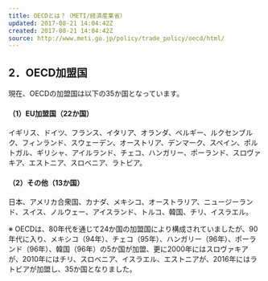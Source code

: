 ```yaml
---
title: OECDとは？（METI/経済産業省）
updated: 2017-08-21 14:04:42Z
created: 2017-08-21 14:04:42Z
source: http://www.meti.go.jp/policy/trade_policy/oecd/html/
---
```


## 2．OECD加盟国

現在、OECDの加盟国は以下の35か国となっています。

#### （1）EU加盟国（22か国）

イギリス、ドイツ、フランス、イタリア、オランダ、ベルギー、ルクセンブルク、フィンランド、スウェーデン、オーストリア、デンマーク、スペイン、ポルトガル、ギリシャ、アイルランド、チェコ、ハンガリー、ポーランド、スロヴァキア、エストニア、スロベニア、ラトビア。

#### （2）その他（13か国）

日本、アメリカ合衆国、カナダ、メキシコ、オーストラリア、ニュージーランド、スイス、ノルウェー、アイスランド、トルコ、韓国、チリ、イスラエル。

※ OECDは、80年代を通じて24か国の加盟国により構成されていましたが、90年代に入り、メキシコ（94年）、チェコ（95年）、ハンガリー（96年）、ポーランド（96年）、韓国（96年）の5か国が加盟、更に2000年にはスロヴァキアが、2010年にはチリ、スロベニア、イスラエル、エストニアが、2016年にはラトビアが加盟し、35か国となりました。